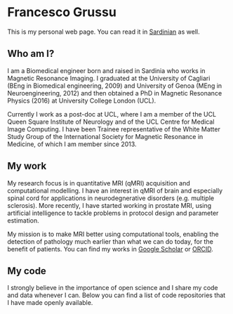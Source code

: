# Francesco Grussu
This is my personal web page. You can read it in [Sardinian](https://github.com/fragrussu/fragrussu.github.io/blob/master/README.srd.md) as well.

## Who am I?
I am a Biomedical engineer born and raised in Sardinia who works in Magnetic Resonance Imaging. I graduated at the University of Cagliari (BEng in Biomedical engineering, 2009) and University of Genoa (MEng in Neuroengineering, 2012) and then obtained a PhD in Magnetic Resonance Physics (2016) at University College London (UCL). 

Currently I work as a post-doc at UCL, where I am a member of the UCL Queen Square Institute of Neurology and of the UCL Centre for Medical Image Computing. I have been Trainee representative of the White Matter Study Group of the International Society for Magnetic Resonance in Medicine, of which I am member since 2013.

## My work
My research focus is in quantitative MRI (qMRI) acquisition and computational modelling. I have an interest in qMRI of brain and especially spinal cord for applications in neurodegnerative disorders (e.g. multiple sclerosis). More recently, I have started working in prostate MRI, using artificial intelligence to tackle problems in protocol design and parameter estimation. 

My mission is to make MRI better using computational tools, enabling the detection of pathology much earlier than what we can do today, for the benefit of patients. You can find my works in [Google Scholar](https://scholar.google.co.uk/citations?user=Zj5Vt3YAAAAJ&hl=en&oi=sra) or [ORCID](https://orcid.org/0000-0002-0945-3909/print).

## My code
I strongly believe in the importance of open science and I share my code and data whenever I can. Below you can find a list of code repositories that I have made openly available.


